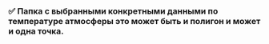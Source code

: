 ### :white_check_mark: **Папка** с выбранными конкретными данными по температуре атмосферы это может быть и полигон и может и одна точка.